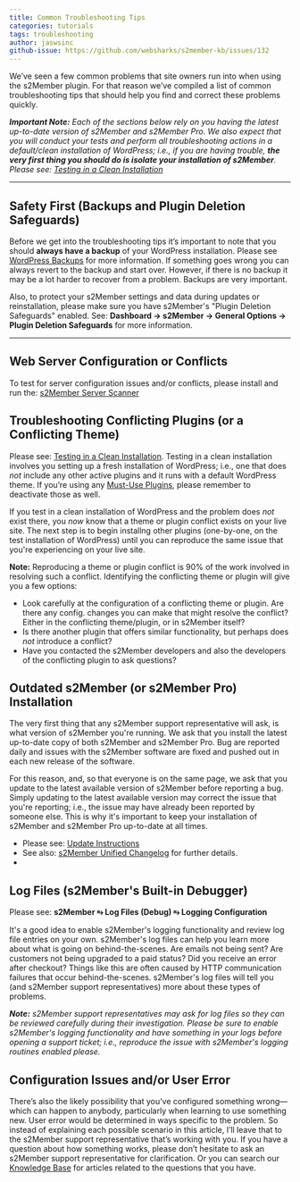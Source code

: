 ```yaml
---
title: Common Troubleshooting Tips
categories: tutorials
tags: troubleshooting
author: jaswsinc
github-issue: https://github.com/websharks/s2member-kb/issues/132
---
```


We’ve seen a few common problems that site owners run into when using the s2Member plugin. For that reason we’ve compiled a list of common troubleshooting tips that should help you find and correct these problems quickly.

_**Important Note:** Each of the sections below rely on you having the latest up-to-date version of s2Member and s2Member Pro. We also expect that you will conduct your tests and perform all troubleshooting actions in a default/clean installation of WordPress; i.e., if you are having trouble, **the very first thing you should do is isolate your installation of s2Member**. Please see: [Testing in a Clean Installation](https://github.com/websharks/s2member-kb/issues/81)_

---

## Safety First (Backups and Plugin Deletion Safeguards)

Before we get into the troubleshooting tips it’s important to note that you should **always have a backup** of your WordPress installation. Please see [WordPress Backups](http://codex.wordpress.org/WordPress_Backups) for more information. If something goes wrong you can always revert to the backup and start over. However, if there is no backup it may be a lot harder to recover from a problem. Backups are very important.

Also, to protect your s2Member settings and data during updates or reinstallation, please make sure you have s2Member's "Plugin Deletion Safeguards" enabled. See: **Dashboard → s2Member → General Options → Plugin Deletion Safeguards** for more information.

---

## Web Server Configuration or Conflicts

To test for server configuration issues and/or conflicts, please install and run the: [s2Member Server Scanner](https://github.com/websharks/s2member-kb/issues/133)

## Troubleshooting Conflicting Plugins (or a Conflicting Theme)

Please see: [Testing in a Clean Installation](https://github.com/websharks/s2member-kb/issues/81). Testing in a clean installation involves you setting up a fresh installation of WordPress; i.e., one that does _not_ include any other active plugins and it runs with a default WordPress theme. If you’re using any [Must-Use Plugins](http://codex.wordpress.org/Must_Use_Plugins), please remember to deactivate those as well.

If you test in a clean installation of WordPress and the problem does _not_ exist there, you _now_ know that a theme or plugin conflict exists on your live site. The next step is to begin installng other plugins (one-by-one, on the test installation of WordPress) until you can reproduce the same issue that you're experiencing on your live site.

**Note:** Reproducing a theme or plugin conflict is 90% of the work involved in resolving such a conflict. Identifying the conflicting theme or plugin will give you a few options:

- Look carefully at the configuration of a conflicting theme or plugin. Are there any config. changes you can make that might resolve the conflict? Either in the conflicting theme/plugin, or in s2Member itself?
- Is there another plugin that offers similar functionality, but perhaps does _not_ introduce a conflict?
- Have you contacted the s2Member developers and also the developers of the conflicting plugin to ask questions?

## Outdated s2Member (or s2Member Pro) Installation

The very first thing that any s2Member support representative will ask, is what version of s2Member you're running. We ask that you install the latest up-to-date copy of both s2Member and s2Member Pro. Bug are reported daily and issues with the s2Member software are fixed and pushed out in each new release of the software.

For this reason, and, so that everyone is on the same page, we ask that you update to the latest available version of s2Member before reporting a bug. Simply updating to the latest available version may correct the issue that you're reporting; i.e., the issue may have already been reported by someone else. This is why it's important to keep your installation of s2Member and s2Member Pro up-to-date at all times.

- Please see: [Update Instructions](http://s2member.com/updating/)
- See also: [s2Member Unified Changelog](http://s2member.com/changelog/) for further details.
- 
## Log Files (s2Member's Built-in Debugger)

Please see: **s2Member ⥱ Log Files (Debug) ⥱ Logging Configuration**

It's a good idea to enable s2Member's logging functionality and review log file entries on your own. s2Member's log files can help you learn more about what is going on behind-the-scenes. Are emails not being sent? Are customers not being upgraded to a paid status? Did you receive an error after checkout? Things like this are often caused by HTTP communication failures that occur behind-the-scenes. s2Member's log files will tell you (and s2Member support representatives) more about these types of problems.

_**Note:** s2Member support representatives may ask for log files so they can be reviewed carefully during their investigation. Please be sure to enable s2Member's logging functionality and have something in your logs before opening a support ticket; i.e., reproduce the issue with s2Member's logging routines enabled please._

## Configuration Issues and/or User Error

There’s also the likely possibility that you’ve configured something wrong—which can happen to anybody, particularly when learning to use something new. User error would be determined in ways specific to the problem. So instead of explaining each possible scenario in this article, I’ll leave that to the s2Member support representative that’s working with you. If you have a question about how something works, please don’t hesitate to ask an s2Member support representative for clarification. Or you can search our [Knowledge Base](http://s2member.com/kb/) for articles related to the questions that you have.

